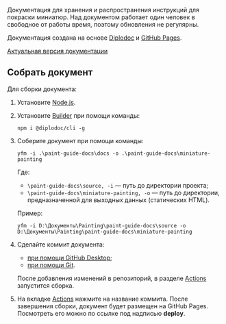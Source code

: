 Документация для хранения и распространения инструкций для покраски миниатюр. Над документом работает один человек в свободное от работы время, поэтому обновления не регулярны.

Документация создана на основе [Diplodoc](https://diplodoc.com/ru) и [GitHub Pages](https://pages.github.com/).

[Актуальная версия документации](https://lazyplatypua.github.io/miniature-painting/index.html)

## Собрать документ

Для сборки документа:

1. Установите [Node.js](https://nodejs.org/en/download/prebuilt-installer).
2. Установите [Builder](https://diplodoc.com/docs/ru/tools/docs/) при помощи команды:

    ```
    npm i @diplodoc/cli -g
    ```

3. Соберите документ при помощи команды:
    ```
    yfm -i .\paint-guide-docs\docs -o .\paint-guide-docs\miniature-painting
    ```

    Где:
    * `\paint-guide-docs\source, -i` — путь до директории проекта;
    * `\paint-guide-docs\miniature-painting, -o` — путь до директории, предназначенной для выходных данных (статических HTML).

    Пример:

    ```
    yfm -i D:\Документы\Painting\paint-guide-docs\source -o D:\Документы\Painting\paint-guide-docs\miniature-painting
    ```

4. Сделайте коммит документа:
   
   * [при помощи GitHub Desktop](https://docs.github.com/en/desktop/making-changes-in-a-branch/committing-and-reviewing-changes-to-your-project-in-github-desktop#write-a-commit-message-and-push-your-changes);
   * [при помощи Git](https://git-scm.com/book/en/v2/Git-Basics-Recording-Changes-to-the-Repository).

   После добавления изменений в репозиторий, в разделе [Actions](https://github.com/LazyPlatypua/LazyPlatypua.github.io/actions) запустится сборка.

5. На вкладке [Actions](https://github.com/LazyPlatypua/LazyPlatypua.github.io/actions) нажмите на название коммита. После завершения сборки, документ будет размещен на GitHub Pages. Посмотреть его можно по ссылке под надписью **deploy**.

